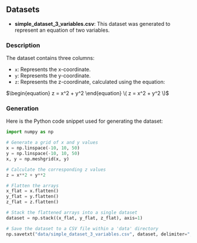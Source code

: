 ## Datasets

- **simple_dataset_3_variables.csv**: This dataset was generated to represent an equation of two variables.

### Description

The dataset contains three columns:
- `x`: Represents the x-coordinate.
- `y`: Represents the y-coordinate.
- `z`: Represents the z-coordinate, calculated using the equation: 

$\begin{equation}
  z = x^2 + y^2
\end{equation}
\( z = x^2 + y^2 \)$

### Generation

Here is the Python code snippet used for generating the dataset:

```python
import numpy as np

# Generate a grid of x and y values
x = np.linspace(-10, 10, 50)
y = np.linspace(-10, 10, 50)
x, y = np.meshgrid(x, y)

# Calculate the corresponding z values
z = x**2 + y**2

# Flatten the arrays
x_flat = x.flatten()
y_flat = y.flatten()
z_flat = z.flatten()

# Stack the flattened arrays into a single dataset
dataset = np.stack((x_flat, y_flat, z_flat), axis=1)

# Save the dataset to a CSV file within a 'data' directory
np.savetxt("data/simple_dataset_3_variables.csv", dataset, delimiter=",", header="x,y,z", comments="")
